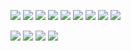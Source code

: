 <a href="#"><img src="https://img.shields.io/badge/JAVA-FF4000?style=flat-square&logo=openjdk&logoColor=white"></a> <a href="#"><img src="https://img.shields.io/badge/SPRING-6DB33F?style=flat-square&logo=spring&logoColor=white"></a> <a href="#"><img src="https://img.shields.io/badge/HIBERNATE-59666C?style=flat-square&logo=hibernate&logoColor=white"></a> <a href="#"><img src="https://img.shields.io/badge/MYSQL-4479A1?style=flat-square&logo=mysql&logoColor=white"></a> <a href="#"><img src="https://img.shields.io/badge/REDIS-DC382D?style=flat-square&logo=redis&logoColor=white"></a> <a href="#"><img src="https://img.shields.io/badge/MONGODB-47A248?style=flat-square&logo=mongodb&logoColor=white"></a> <a href="#"><img src="https://img.shields.io/badge/HADOOP-66CCFF?style=flat-square&logo=apachehadoop&logoColor=black"></a> <a href="#"><img src="https://img.shields.io/badge/SPARK-E25A1C?style=flat-square&logo=apachespark&logoColor=white"></a> <a href="#"><img src="https://img.shields.io/badge/KAFKA-231F20?style=flat-square&logo=apachekafka&logoColor=white"></a>

<a href="https://bit.ly/3TiZ0b4"><img src="https://img.shields.io/badge/NOTION-000000?style=flat-square&logo=notion&logoColor=white"></a> <a href="#"><img src="https://img.shields.io/badge/OBSIDIAN-7C3AED?style=flat-square&logo=obsidian&logoColor=white"></a> <a href="https://velog.io/@odgh7hk"><img src="https://img.shields.io/badge/VELOG-20C997?style=flat-square&logo=velog&logoColor=white"></a> <a href="https://shady-dev.tistory.com/"><img src="https://img.shields.io/badge/TISTORY-FF814C?style=flat-square&logo=tistory&logoColor=white"></a> 
